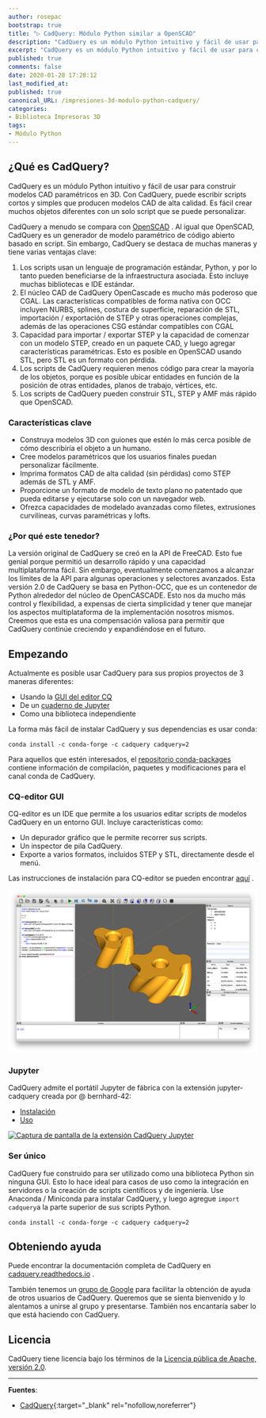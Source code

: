 ```yaml
---
author: rosepac
bootstrap: true
title: "▷ CadQuery: Módulo Python similar a OpenSCAD"
description: "CadQuery es un módulo Python intuitivo y fácil de usar para construir modelos CAD paramétricos en 3D."
excerpt: "CadQuery es un módulo Python intuitivo y fácil de usar para construir modelos CAD paramétricos en 3D."
published: true
comments: false
date: 2020-01-28 17:28:12
last_modified_at: 
published: true
canonical_URL: /impresiones-3d-modulo-python-cadquery/
categories:
- Biblioteca Impresoras 3D
tags:
- Módulo Python
---
```


## ¿Qué es CadQuery?

CadQuery es un módulo Python intuitivo y fácil de usar para construir modelos CAD paramétricos en 3D. Con CadQuery, puede escribir scripts cortos y simples que producen modelos CAD de alta calidad. Es fácil crear muchos objetos diferentes con un solo script que se puede personalizar.

CadQuery a menudo se compara con [OpenSCAD](http://www.openscad.org/) . Al igual que OpenSCAD, CadQuery es un generador de modelo paramétrico de código abierto basado en script. Sin embargo, CadQuery se destaca de muchas maneras y tiene varias ventajas clave:

1. Los scripts usan un lenguaje de programación estándar, Python, y por lo tanto pueden beneficiarse de la infraestructura asociada. Esto incluye muchas bibliotecas e IDE estándar.
2. El núcleo CAD de CadQuery OpenCascade es mucho más poderoso que CGAL. Las características compatibles de forma nativa con OCC incluyen NURBS, splines, costura de superficie, reparación de STL, importación / exportación de STEP y otras operaciones complejas, además de las operaciones CSG estándar compatibles con CGAL
3. Capacidad para importar / exportar STEP y la capacidad de comenzar con un modelo STEP, creado en un paquete CAD, y luego agregar características paramétricas. Esto es posible en OpenSCAD usando STL, pero STL es un formato con pérdida.
4. Los scripts de CadQuery requieren menos código para crear la mayoría de los objetos, porque es posible ubicar entidades en función de la posición de otras entidades, planos de trabajo, vértices, etc.
5. Los scripts de CadQuery pueden construir STL, STEP y AMF más rápido que OpenSCAD.

### Características clave

- Construya modelos 3D con guiones que estén lo más cerca posible de cómo describiría el objeto a un humano.
- Cree modelos paramétricos que los usuarios finales puedan personalizar fácilmente.
- Imprima formatos CAD de alta calidad (sin pérdidas) como STEP además de STL y AMF.
- Proporcione un formato de modelo de texto plano no patentado que pueda editarse y ejecutarse solo con un navegador web.
- Ofrezca capacidades de modelado avanzadas como filetes, extrusiones curvilíneas, curvas paramétricas y lofts.

### ¿Por qué este tenedor?

La versión original de CadQuery se creó en la API de FreeCAD. Esto fue genial porque permitió un desarrollo rápido y una capacidad multiplataforma fácil. Sin embargo, eventualmente comenzamos a alcanzar los límites de la API para algunas operaciones y selectores avanzados. Esta versión 2.0 de CadQuery se basa en Python-OCC, que es un contenedor de Python alrededor del núcleo de OpenCASCADE. Esto nos da mucho más control y flexibilidad, a expensas de cierta simplicidad y tener que manejar los aspectos multiplataforma de la implementación nosotros mismos. Creemos que esta es una compensación valiosa para permitir que CadQuery continúe creciendo y expandiéndose en el futuro.

## Empezando

Actualmente es posible usar CadQuery para sus propios proyectos de 3 maneras diferentes:

- Usando la [GUI del editor CQ](https://github.com/CadQuery/CQ-editor)
- De un [cuaderno de Jupyter](https://github.com/bernhard-42/jupyter-cadquery)
- Como una biblioteca independiente

La forma más fácil de instalar CadQuery y sus dependencias es usar conda:

```
conda install -c conda-forge -c cadquery cadquery=2
```

Para aquellos que estén interesados, el [repositorio conda-packages](https://github.com/CadQuery/conda-packages) contiene información de compilación, paquetes y modificaciones para el canal conda de CadQuery.

### CQ-editor GUI

CQ-editor es un IDE que permite a los usuarios editar scripts de modelos CadQuery en un entorno GUI. Incluye características como:

- Un depurador gráfico que le permite recorrer sus scripts.
- Un inspector de pila CadQuery.
- Exporte a varios formatos, incluidos STEP y STL, directamente desde el menú.

Las instrucciones de instalación para CQ-editor se pueden encontrar [aquí](https://github.com/CadQuery/CQ-editor#installation) .

[![Captura de pantalla del editor CQ](https://raw.githubusercontent.com/CadQuery/CQ-editor/master/screenshots/screenshot3.png)](https://raw.githubusercontent.com/CadQuery/CQ-editor/master/screenshots/screenshot3.png)

### Jupyter

CadQuery admite el portátil Jupyter de fábrica con la extensión jupyter-cadquery creada por @ bernhard-42:

- [Instalación](https://github.com/bernhard-42/jupyter-cadquery#installation)
- [Uso](https://github.com/bernhard-42/jupyter-cadquery#jupyter-cadquery)

[![Captura de pantalla de la extensión CadQuery Jupyter](https://raw.githubusercontent.com/bernhard-42/jupyter-cadquery/master/screenshots/0_intro.png)](https://raw.githubusercontent.com/bernhard-42/jupyter-cadquery/master/screenshots/0_intro.png)

### Ser único

CadQuery fue construido para ser utilizado como una biblioteca Python sin ninguna GUI. Esto lo hace ideal para casos de uso como la integración en servidores o la creación de scripts científicos y de ingeniería. Use Anaconda / Miniconda para instalar CadQuery, y luego agregue `import cadquery`a la parte superior de sus scripts Python.

```
conda install -c conda-forge -c cadquery cadquery=2
```

## Obteniendo ayuda

Puede encontrar la documentación completa de CadQuery en [cadquery.readthedocs.io](https://cadquery.readthedocs.io/) .

También tenemos un [grupo de Google](https://groups.google.com/forum/#!forum/cadquery) para facilitar la obtención de ayuda de otros usuarios de CadQuery. Queremos que se sienta bienvenido y lo alentamos a unirse al grupo y presentarse. También nos encantaría saber lo que está haciendo con CadQuery.

## Licencia

CadQuery tiene licencia bajo los términos de la [Licencia pública de Apache, versión 2.0](http://www.apache.org/licenses/LICENSE-2.0).

_____

**Fuentes**:

* [CadQuery](https://github.com/CadQuery/cadquery#what-is-cadquery){:target="_blank" rel="nofollow,noreferrer"}